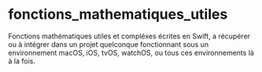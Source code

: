 # fonctions_mathematiques_utiles
Fonctions mathématiques utiles et compléxes écrites en Swift, a récupérer ou à intégrer dans un projet quelconque fonctionnant sous un environnement macOS, iOS, tvOS, watchOS, ou tous ces environnements là à la fois.

